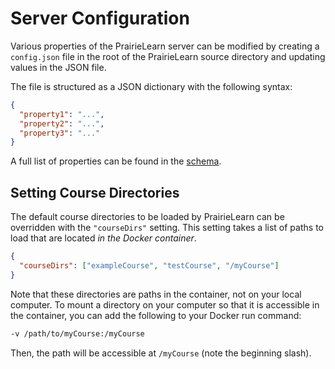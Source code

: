 # Server Configuration

Various properties of the PrairieLearn server can be modified by creating a `config.json` file in the root of the PrairieLearn source directory and updating values in the JSON file.

The file is structured as a JSON dictionary with the following syntax:

```json
{
  "property1": "...",
  "property2": "...",
  "property3": "..."
}
```

A full list of properties can be found in the [schema](https://github.com/PrairieLearn/PrairieLearn/blob/master/schemas/schemas/serverConfig.json).

## Setting Course Directories

The default course directories to be loaded by PrairieLearn can be overridden with the `"courseDirs"` setting. This setting takes a list of paths to load that are located _in the Docker container_.

```json
{
  "courseDirs": ["exampleCourse", "testCourse", "/myCourse"]
}
```

Note that these directories are paths in the container, not on your local computer. To mount a directory on your computer so that it is accessible in the container, you can add the following to your Docker run command:

```sh
-v /path/to/myCourse:/myCourse
```

Then, the path will be accessible at `/myCourse` (note the beginning slash).
